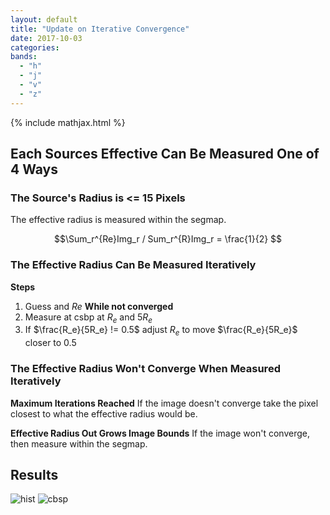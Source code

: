 ```yaml
---
layout: default
title: "Update on Iterative Convergence"
date: 2017-10-03
categories:
bands:
  - "h"
  - "j"
  - "v"
  - "z"
---
```


{% include mathjax.html  %}

## Each Sources Effective Can Be Measured One of 4 Ways

### The Source's Radius is <= 15 Pixels

The effective radius is measured within the segmap.

$$\Sum_r^{Re}Img_r / Sum_r^{R}Img_r = \frac{1}{2} $$

### The Effective Radius Can Be Measured Iteratively

**Steps**
1. Guess and $Re$
**While not converged**
2. Measure at csbp at $R_e$ and $5R_e$
3. If $\frac{R_e}{5R_e} != 0.5$ adjust $R_e$ to move $\frac{R_e}{5R_e}$ closer to 0.5

### The Effective Radius Won't Converge When Measured Iteratively

**Maximum Iterations Reached**
If the image doesn't converge take the pixel closest to what the effective radius would be.

**Effective Radius Out Grows Image Bounds**
If the image won't converge, then measure within the segmap.


## Results

![hist]({{site.baseurl}}/assets/imgs/2017-10-03/hist.png)
![cbsp]({{site.baseurl}}/assets/imgs/2017-10-03/csbp.png)
